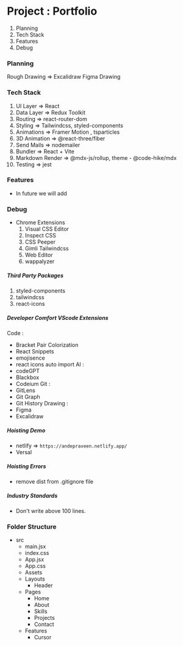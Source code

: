 # Project : Portfolio

1. Planning
2. Tech Stack
3. Features
4. Debug

### Planning
Rough Drawing => Excalidraw
Figma Drawing

### Tech Stack
1. UI Layer => React
2. Data Layer => Redux Toolkit
3. Routing => react-router-dom
4. Styling => Tailwindcss, styled-components
5. Animations => Framer Motion , tsparticles
6. 3D Animation => @react-three/fiber
7. Send Mails => nodemailer
8. Bundler => React + Vite
9. Markdown Render => @mdx-js/rollup, theme - @code-hike/mdx
10. Testing => jest

### Features
* In future we will add 

### Debug
* Chrome Extensions
    1. Visual CSS Editor
    2. Inspect CSS
    3. CSS Peeper
    4. Gimli Tailwindcss
    5. Web Editor
    6. wappalyzer 

##### Third Party Packages
1. styled-components 
2. tailwindcss
3. react-icons

##### Developer Comfort VScode Extensions
Code : 
   * Bracket Pair Colorization
   * React Snippets
   * emojisence
   * react icons auto import
AI : 
   * codeGPT
   * Blackbox
   * Codeium
Git :
   * GitLens
   * Git Graph
   * Git History 
Drawing :
   * Figma  
   * Excalidraw 

##### Hoisting Demo
* netlify => `https://andepraveen.netlify.app/`
* Versal


##### Hoisting Errors
* remove dist from .gitignore file

##### Industry Standards 
* Don't write above 100 lines.

### Folder Structure
* src
   - main.jsx
   - index.css
   - App.jsx
   - App.css
   * Assets
   * Layouts
        - Header
   * Pages
        - Home
        - About
        - Skills
        - Projects
        - Contact
   * Features  
        - Cursor
